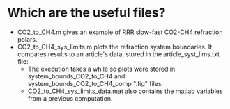# Which are the useful files?

  - CO2_to_CH4.m gives an example of RRR slow-fast CO2-CH4 refraction polars.
  - CO2_to_CH4_sys_limits.m plots the refraction system boundaries. It compares results to an article's data, stored in the article_syst_lims.txt file:
    - The execution takes a while so plots were stored in system_bounds_CO2_to_CH4 and system_bounds_CO2_to_CH4_comp ".fig" files.
    - CO2_to_CH4_sys_limits_data.mat also contains the matlab variables from a previous computation.
